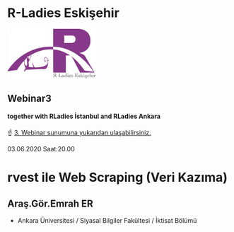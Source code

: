 # R-Ladies Eskişehir 

<img src="https://github.com/bkanx/R-Ladies-EskisehR-Stickers/blob/master/Init.png" width="200"> 

## Webinar3

#### together with RLadies İstanbul and RLadies Ankara

:point_up:  [3. Webinar sunumuna yukarıdan ulaşabilirsiniz. ]()




03.06.2020 Saat:20.00

# rvest ile Web Scraping (Veri Kazıma)

## Araş.Gör.Emrah ER

  
  - Ankara Üniversitesi / Siyasal Bilgiler Fakültesi / İktisat Bölümü

